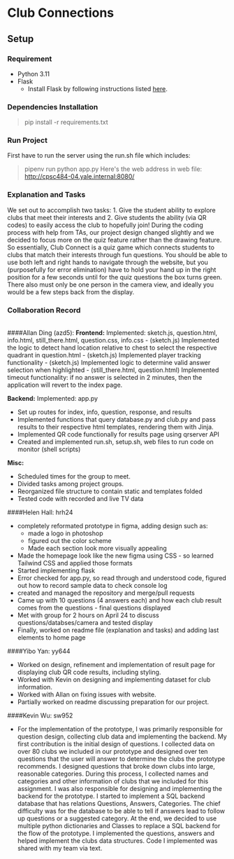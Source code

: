 # Club Connections

## Setup

### Requirement

- Python 3.11
- Flask
  - Install Flask by following instructions listed [here](https://flask.palletsprojects.com/en/2.2.x/installation/).

### Dependencies Installation

> pip install -r requirements.txt

### Run Project
First have to run the server using the run.sh file which includes: 
 > pipenv run python app.py
 Here's the web address in web file: http://cpsc484-04.yale.internal:8080/

### Explanation and Tasks
  We set out to accomplish two tasks: 1. Give the student ability to explore clubs that meet their interests and 2. Give students the ability (via QR codes) to easily access the club to hopefully join! During the coding process with help from TAs, our project design changed slightly and we decided to focus more on the quiz feature rather than the drawing feature. So essentially, Club Connect is a quiz game which connects students to clubs that match their interests through fun questions. You should be able to use both left and right hands to navigate through the website, but you (purposefully for error elimination) have to hold your hand up in the right position for a few seconds until for the quiz questions the box turns green. There also must only be one person in the camera view, and ideally you would be a few steps back from the display. 

### Collaboration Record
<br>
####Allan Ding (azd5):
<b>Frontend:</b>
Implemented: sketch.js, question.html, info.html, still_there.html, question.css, info.css
- (sketch.js) Implemented the logic to detect hand location relative to chest to select the respective quadrant in question.html
- (sketch.js) Implemented player tracking functionality
- (sketch.js) Implemented logic to determine valid answer selection when highlighted
- (still_there.html, question.html) Implemented timeout functionality: if no answer is selected in 2 minutes, then the application will revert to the index page.

<b>Backend:</b>
Implemented: app.py 
- Set up routes for index, info, question, response, and results
- Implemented functions that query database.py and club.py and pass results to their respective html templates, rendering them with Jinja.
- Implemented QR code functionally for results page using qrserver API
- Created and implemented run.sh, setup.sh, web files to run code on monitor (shell scripts)

<b>Misc:</b> 
- Scheduled times for the group to meet.
- Divided tasks among project groups.
- Reorganized file structure to contain static and templates folded
- Tested code with recorded and live TV data



####Helen Hall: hrh24
- completely reformated prototype in figma, adding design such as:
  -  made a logo in photoshop
  -  figured out the color scheme
  -  Made each section look more visually appealing
- Made the homepage look like the new figma using CSS - so learned Tailwind CSS and applied those formats
- Started implementing flask
- Error checked for app.py, so read through and understood code, figured out how to record sample data to check console log
- created and managed the repository and merge/pull requests
- Came up with 10 questions (4 answers each) and how each club result comes from the questions - final questions displayed
- Met with group for 2 hours on April 24 to discuss questions/databses/camera and tested display
- Finally, worked on readme file (explanation and tasks) and adding last elements to home page

####Yibo Yan: yy644
- Worked on design, refinement and implementation of result page for displaying club QR code results, including styling. 
- Worked with Kevin on designing and implementing dataset for club information.
- Worked with Allan on fixing issues with website.
- Partially worked on readme discussing preparation for our project.

####Kevin Wu: sw952
- For the implementation of the prototype, I was primarily responsible for question design, collecting club data and implementing the backend. My first contribution is the initial design of questions. I collected data on over 80 clubs we included in  our prototype  and designed over ten questions that the user will answer to determine the clubs the prototype recommends. I designed questions that broke down clubs into large, reasonable categories. During this process, I collected names and categories and other information of clubs that we included for this assignment. I was also responsible for designing and implementing the backend for the prototype. I started to implement a SQL backend database that has relations Questions, Answers, Categories. The chief difficulty was for the database to be able to tell if answers lead to follow up questions or a suggested category. At the end, we decided to use multiple python dictionaries and Classes to replace a SQL backend for the flow of the prototype. I implemented the questions, answers and helped implement the clubs data structures. Code I implemented was shared with my team via text.
